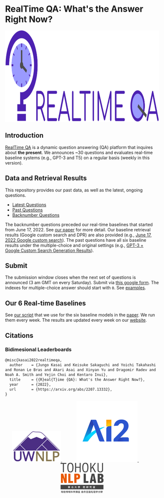 # RealTime QA: What's the Answer Right Now?


<p align="center">
<a href="https://nlp.cs.washington.edu/billboard/">
<img src="https://github.com/realtimeqa/realtimeqa_public/blob/main/figs/realtimeqa_logo_text.png" height="300" alt="realtimeqa">
</a>
</p>

## Introduction
[RealTime QA](https://realtimeqa.github.io/) is a dynamic question answering (QA) platform that inquires about **the present**. We announces ~30 questions and evaluates real-time baseline systems (e.g., GPT-3 and T5) on a regular basis (weekly in this version).

## Data and Retrieval Results
This repository provides our past data, as well as the latest, ongoing questions.
* [Latest Questions](https://github.com/realtimeqa/realtimeqa_public/tree/main/latest)
* [Past Questions](https://github.com/realtimeqa/realtimeqa_public/tree/main/past)
* [Backnumber Questions](https://github.com/realtimeqa/realtimeqa_public/tree/main/backnumber)

The backnumber questions preceded our real-time baselines that started from June 17, 2022. See [our paper](https://arxiv.org/abs/2207.13332) for more detail. Our baseline retrieval results (Google custom search and DPR) are also provided (e.g., [June 17, 2022 Google custom search](https://github.com/realtimeqa/realtimeqa_public/blob/main/past/2022/20220617_gcs.jsonl)). The past questions have all six baseline results under the multiple-choice and original settings (e.g., [GPT-3 + Google Custom Search Generation Results](https://github.com/realtimeqa/realtimeqa_public/blob/main/baseline_results/20220715_qa_open_gpt3_dpr_gen.jsonl)).

## Submit 
The submission window closes when the next set of questions is announced (3 am GMT on every Saturday). Submit via [this google form](https://arxiv.org/abs/2207.13332). The indexes for multiple-choice answer should start with `0`. See [examples](https://github.com/realtimeqa/realtimeqa_public/blob/main/baseline_results/20220715_qa_open_gpt3_gcs.jsonl).

## Our 6 Real-time Baselines
See [our script](https://github.com/realtimeqa/realtimeqa_public/tree/main/scripts) that we use for the six baseline models in the [paper](https://arxiv.org/abs/2207.13332). We run them every week. The results are updated every week on our [website](https://realtimeqa.github.io/).


## Citations
### Bidimesional Leaderboards
```
@misc{kasai2022realtimeqa,
  author    = {Jungo Kasai and Keisuke Sakaguchi and Yoichi Takahashi and Ronan Le Bras and Akari Asai and Xinyan Yu and Dragomir Radev and Noah A. Smith and Yejin Choi and Kentaro Inui},
  title     = {{R}eal{T}ime {QA}: What's the Answer Right Now?},
  year      = {2022},
  url       = {https://arxiv.org/abs/2207.13332},
}
```
<p align="center">
<a href="https://www.cs.washington.edu/research/nlp">
<img src="https://github.com/jungokasai/THumB/blob/master/figs/uwnlp_logo.png" height="100" alt="UWNLP Logo">
</a>
&nbsp;&nbsp;&nbsp;&nbsp;&nbsp;&nbsp;&nbsp;&nbsp;&nbsp;&nbsp;&nbsp;
<a href="https://allenai.org/">
<img src="https://github.com/jungokasai/THumB/blob/master/figs/ai2_logo.png" height="200" alt="AI2 Logo" style="padding-right:160">
</a>
&nbsp;&nbsp;&nbsp;&nbsp;&nbsp;&nbsp;&nbsp;&nbsp;&nbsp;&nbsp;&nbsp;
<a href="">
<img src="https://github.com/realtimeqa/realtimeqa_public/blob/main/figs/tohoku_nlp.svg" height="100" alt="UWNLP Logo">
</a>
</p>
